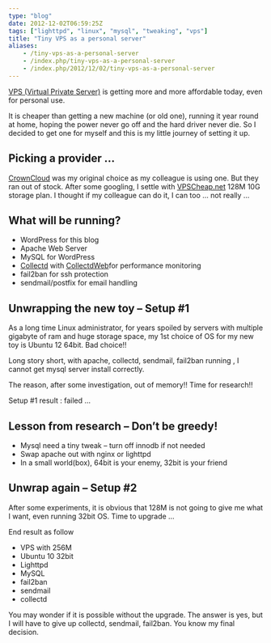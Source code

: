 ```yaml
---
type: "blog"
date: 2012-12-02T06:59:25Z
tags: ["lighttpd", "linux", "mysql", "tweaking", "vps"]
title: "Tiny VPS as a personal server"
aliases:
    - /tiny-vps-as-a-personal-server
    - /index.php/tiny-vps-as-a-personal-server
    - /index.php/2012/12/02/tiny-vps-as-a-personal-server
---
```


[VPS (Virtual Private Server)](http://en.wikipedia.org/wiki/Virtual_private_server) is getting more and more affordable today, even for personal use.
<!--more-->

It is cheaper than getting a new machine (or old one), running it year round at home, hoping the power never go off and the hard driver never die. So I decided to get one for myself and this is my little journey of setting it up.

## Picking a provider …

[CrownCloud](https://crowncloud.net/openvz.html) was my original choice as my colleague is using one. But they ran out of stock. After some googling, I settle with [VPSCheap.net](http://vpscheap.net/) 128M 10G storage plan. I thought if my colleague can do it, I can too … not really …

## What will be running?

- WordPress for this blog
- Apache Web Server
- MySQL for WordPress
- [Collectd](http://collectd.org/) with [CollectdWeb](http://collectdweb.appspot.com/)for performance monitoring
- fail2ban for ssh protection
- sendmail/postfix for email handling

## Unwrapping the new toy – Setup #1

As a long time Linux administrator, for years spoiled by servers with multiple gigabyte of ram and huge storage space, my 1st choice of OS for my new toy is Ubuntu 12 64bit. Bad choice!!

Long story short, with apache, collectd, sendmail, fail2ban running , I cannot get mysql server install correctly.

The reason, after some investigation, out of memory!! Time for research!!

Setup #1 result : failed …

## Lesson from research – Don’t be greedy!

- Mysql need a tiny tweak – turn off innodb if not needed
- Swap apache out with nginx or lighttpd
- In a small world(box), 64bit is your enemy, 32bit is your friend

## Unwrap again – Setup #2

After some experiments, it is obvious that 128M is not going to give me what I want, even running 32bit OS. Time to upgrade …

End result as follow

- VPS with 256M
- Ubuntu 10 32bit
- Lighttpd
- MySQL
- fail2ban
- sendmail
- collectd

You may wonder if it is possible without the upgrade. The answer is yes, but I will have to give up collectd, sendmail, fail2ban. You know my final decision.
